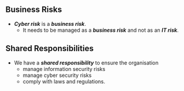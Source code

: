 ## Business Risks

* **_Cyber risk_** is a **_business risk_**. 
  - It needs to be managed as a **_business risk_** and not as an **_IT risk_**.

## Shared Responsibilities
* We have a **_shared responsibility_** to ensure the organisation 
   - manage information security risks
   - manage cyber security risks
   - comply with laws and regulations.
